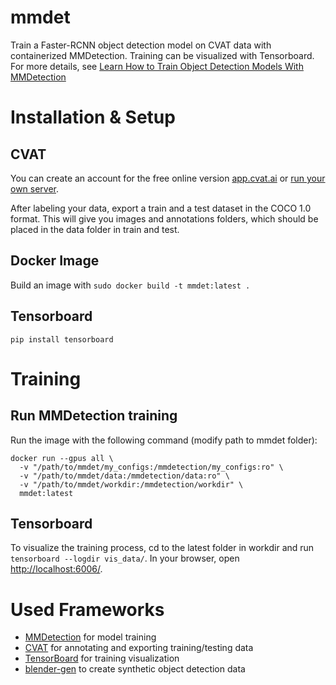# mmdet
Train a Faster-RCNN object detection model on CVAT data with containerized MMDetection. Training can be visualized with Tensorboard.
For more details, see [Learn How to Train Object Detection Models With MMDetection](https://medium.com/towards-artificial-intelligence/learn-how-to-train-object-detection-models-with-mmdetection-7a2441804875)

# Installation & Setup
## CVAT
You can create an account for the free online version [app.cvat.ai](https://app.cvat.ai/) or [run your own server](https://opencv.github.io/cvat/docs/administration/basics/installation/).

After labeling your data, export a train and a test dataset in the COCO 1.0 format. 
This will give you images and annotations folders, which should be placed in the data folder in train and test.

## Docker Image
Build an image with `sudo docker build -t mmdet:latest .`

## Tensorboard
`pip install tensorboard`

# Training
## Run MMDetection training
Run the image with the following command (modify path to mmdet folder):
```
docker run --gpus all \
  -v "/path/to/mmdet/my_configs:/mmdetection/my_configs:ro" \
  -v "/path/to/mmdet/data:/mmdetection/data:ro" \
  -v "/path/to/mmdet/workdir:/mmdetection/workdir" \
  mmdet:latest
```

## Tensorboard
To visualize the training process, cd to the latest folder in workdir and run `tensorboard --logdir vis_data/`.
In your browser, open [http://localhost:6006/](http://localhost:6006/).

# Used Frameworks
- [MMDetection](https://github.com/open-mmlab/mmdetection) for model training
- [CVAT](https://github.com/opencv/cvat) for annotating and exporting training/testing data
- [TensorBoard](https://www.tensorflow.org/tensorboard) for training visualization
- [blender-gen](https://github.com/ignc-research/blender-gen) to create synthetic object detection data
